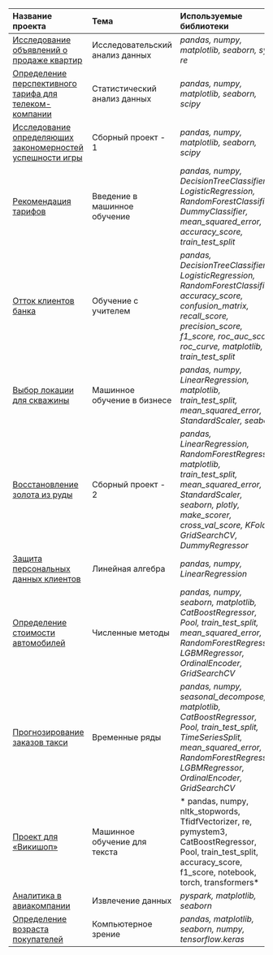 
| Название проекта | Тема| Используемые библиотеки | 
| :---------------------- | :---------------------- | :---------------------- |
| [Исследование объявлений о продаже квартир](b7371cca-53dc-43fc-9e15-ae39b4ebbc66) | Исследовательский анализ данных | *pandas, numpy, matplotlib, seaborn, sys, re* |
| [Определение перспективного тарифа для телеком-компании](5659eb1d-749d-4498-9dba-8bde98849a4b) | Статистический анализ данных | *pandas, numpy, matplotlib, seaborn, scipy* |
| [Исследование определяющих закономерностей успешности игры](6393e9c7-b4f3-4765-883b-ad426db186e4) | Сборный проект - 1 | *pandas, numpy, matplotlib, seaborn, scipy* |
| [Рекомендация тарифов](7f850db4-f7ae-40b2-a9b6-a4c91e440c49) | Введение в машинное обучение | *pandas, numpy, DecisionTreeClassifier, LogisticRegression, RandomForestClassifier, DummyClassifier, mean_squared_error, accuracy_score, train_test_split* |
| [Отток клиентов банка](e9362a5d-de9d-4641-9755-20edf63bfe54) | Обучение с учителем | *pandas, DecisionTreeClassifier, LogisticRegression, RandomForestClassifier, accuracy_score, confusion_matrix, recall_score, precision_score, f1_score, roc_auc_score, roc_curve, matplotlib, train_test_split* |
| [Выбор локации для скважины](9ff71122-adb4-4c29-b46e-c780462be976) | Машинное обучение в бизнесе | *pandas, numpy, LinearRegression, matplotlib, train_test_split, mean_squared_error, StandardScaler, seaborn* |
| [Восстановление золота из руды](a86197ad-100a-47c4-a68f-7c2ca0d8b330) | Сборный проект - 2 | *pandas, LinearRegression, RandomForestRegressor, matplotlib, train_test_split, mean_squared_error, StandardScaler, seaborn, plotly, make_scorer, cross_val_score, KFold, GridSearchCV, DummyRegressor* |
| [Защита персональных данных клиентов](c6e11f1e-c6e9-4d48-ab16-1d5c2c50653a) | Линейная алгебра | *pandas, numpy, LinearRegression* |
| [Определение стоимости автомобилей](c578283bc-1fcc-49dd-af05-1698d71a2c7d) | Численные методы | *pandas, numpy, seaborn, matplotlib, CatBoostRegressor, Pool, train_test_split, mean_squared_error, RandomForestRegressor, LGBMRegressor, OrdinalEncoder, GridSearchCV* |
| [Прогнозирование заказов такси](976df3b7-f017-4f69-8370-ada13b6c7027) | Временные ряды | *pandas, numpy, seasonal_decompose, matplotlib, CatBoostRegressor, Pool, train_test_split, TimeSeriesSplit, mean_squared_error, RandomForestRegressor, LGBMRegressor, OrdinalEncoder, GridSearchCV* |
| [Проект для «Викишоп»](Untitled2) | Машинное обучение для текста | * pandas, numpy, nltk_stopwords, TfidfVectorizer, re, pymystem3, CatBoostRegressor, Pool, train_test_split, accuracy_score, f1_score, notebook, torch, transformers* |
| [Аналитика в авиакомпании](09c0175b-2bd6-448d-842e-cd23bf319d89) | Извлечение данных | *pyspark, matplotlib, seaborn* |
| [Определение возраста покупателей](f524969e-4512-42d5-9bb7-925266d8034b) | Компьютерное зрение | *pandas, matplotlib, seaborn, numpy, tensorflow.keras* |
